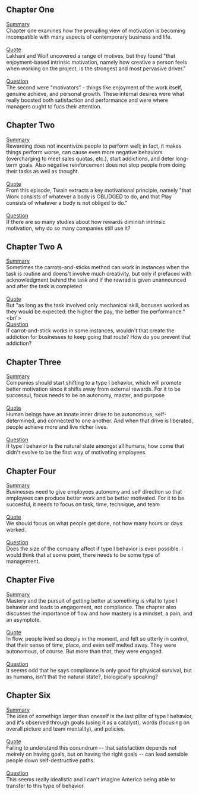 <h2>Chapter One</h2>

<u>Summary</u><br/>
Chapter one examines how the prevailing view of motivation is becoming incompatible with many aspects of contemporary business and life.<br/>
<br />
<u>Quote</u><br/>
Lakhani and Wolf uncovered a range of motives, but they found "that enjoyment-based intrinsic motivation, namely how creative a person feels when working on the project, is the strongest and most pervasive driver."<br />
<br/>
<u>Question</u><br/>
The second were "motivators" - things like enjoyment of the work itself, genuine achieve, and personal growth.  These internal desires were what really boosted both satisfaction and performance and were where managers ought to fucs their attention.
<br/>

<h2>Chapter Two</h2>

<u>Summary</u><br/>
Rewarding does not incentivize people to perform well; in fact, it makes things perform worse, can cause even more negative behaviors (overcharging to meet sales quotas, etc.), start addictions, and deter long-term goals. Also negative reinforcement does not stop people from doing their tasks as well as thought. <br/>
<br />
<u>Quote</u><br/>
From this episode, Twain extracts a key motivational principle, namely "that Work consists of whatever a body is OBLIDGED to do, and that Play consists of whatever a body is not obliged to do."<br />
<br/>
<u>Question</u><br/>
If there are so many studies about how rewards diminish intrinsic motivation, why do so many companies still use it?


<h2>Chapter Two A</h2>

<u>Summary</u><br/>
Sometimes the carrots-and-sticks method can work in instances when the task is routine and doens't involve much creativity, but only if prefaced with acknowledgment behind the task and if the rewrad is given unannounced and after the task is completed <br/>
<br />
<u>Quote</u><br/>
But "as long as the task involved only mechanical skill, bonuses worked as they would be expected: the higher the pay, the better the performance." <br/ >
<br />
<u>Question</u><br/>
If carrot-and-stick works in some instances, wouldn't that create the addiction for businesses to keep going that route?  How do you prevent that addiction?

<h2>Chapter Three</h2>

<u>Summary</u><br/>
Companies should start shifting to a type I behavior, which will promote better motivation since it shifts away from external rewards.  For it to be successul, focus needs to be on autonomy, master, and purpose<br/>
<br />
<u>Quote</u><br/>
Human beings have an innate inner drive to be autonomous, self-determined, and connected to one another.  And when that drive is liberated, people achieve more and live richer lives. <br/>
<br />
<u>Question</u><br/>
If type I behavior is the natural state amongst all humans, how come that didn't evolve to be the first way of motivating employees.

<h2>Chapter Four</h2>

<u>Summary</u><br/>
Businesses need to give employees autonomy and self direction so that employees can produce better work and be better motivated.  For it to be succesful, it needs to focus on task, time, technique, and team<br/>
<br />
<u>Quote</u><br/>
We should focus on what people get done, not how many hours or days worked.<br />
<br/>
<u>Question</u><br/>
Does the size of the company affect if type I behavior is even possible.  I would think that at some point, there needs to be some type of management.

<h2>Chapter Five</h2>

<u>Summary</u><br/>
Mastery and the pursuit of getting better at something is vital to type I behavior and leads to engagement, not compliance.  The chapter also discusses the importance of flow and how mastery is a mindset, a pain, and an asymptote.<br/>
<br />
<u>Quote</u><br/>
In flow, people lived so deeply in the moment, and felt so utterly in control, that their sense of time, place, and even self melted away.  They were autonomous, of course.  But more than that, they were engaged.<br />
<br />
<u>Question</u><br/>
It seems odd that he says compliance is only good for physical survival, but as humans, isn't that the natural state?, biologically speaking?  

<h2>Chapter Six</h2>

<u>Summary</u><br/>
The idea of somethign larger than oneself is the last pillar of type I behavior, and it's observed through goals (using it as a catalyst), words (focusing on overall picture and team mentality), and policies.<br/>
<br />
<u>Quote</u><br/>
Failing to understand this conundrum -- that satisfaction depends not melrely on having goals, but on having the right goals -- can lead sensible people down self-destructive paths.<br />
<br/>
<u>Question</u><br/>
This seems really idealistic and I can't imagine America being able to transfer to this type of behavior.